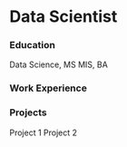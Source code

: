# Data Scientist

### Education
Data Science, MS
MIS, BA

### Work Experience

### Projects
Project 1
Project 2
